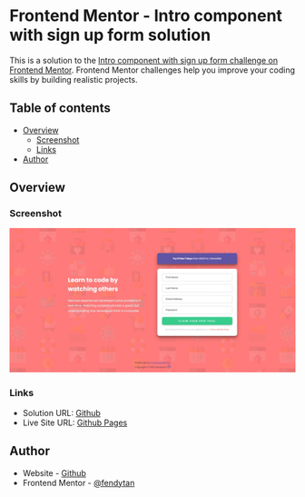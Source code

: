 # Frontend Mentor - Intro component with sign up form solution

This is a solution to the [Intro component with sign up form challenge on Frontend Mentor](https://www.frontendmentor.io/challenges/intro-component-with-signup-form-5cf91bd49edda32581d28fd1). Frontend Mentor challenges help you improve your coding skills by building realistic projects.

## Table of contents

- [Overview](#overview)
  - [Screenshot](#screenshot)
  - [Links](#links)
- [Author](#author)

## Overview

### Screenshot

![](images/screenshot.jpeg)

### Links

- Solution URL: [Github](https://github.com/fendytan/fm-intro-component-with-signup-form/)
- Live Site URL: [Github Pages](https://fendytan.github.io/fm-intro-component-with-signup-form/)

## Author

- Website - [Github](https://github.com/fendytan/)
- Frontend Mentor - [@fendytan](https://www.frontendmentor.io/profile/fendytan)
